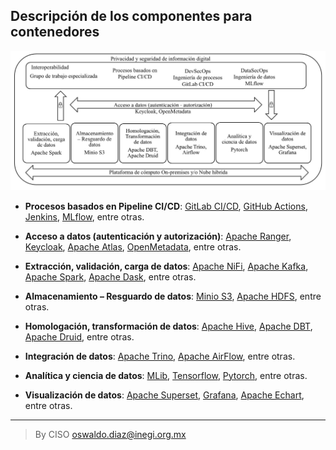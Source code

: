 ## Descripción de los componentes para contenedores
<img src="/assets/PaaS_and_Contenedores.jpg">

- **Procesos basados en Pipeline CI/CD**: [GitLab CI/CD](https://docs.gitlab.com/ee/ci/), [GitHub Actions](https://docs.github.com/es/actions), [Jenkins](https://www.jenkins.io/), [MLflow](https://mlflow.org/docs/latest/index.html), entre otras.

- **Acceso a datos (autenticación y autorización)**: [Apache Ranger](https://ranger.apache.org/), [Keycloak](https://www.keycloak.org/), [Apache Atlas](https://atlas.apache.org/#/), [OpenMetadata](https://open-metadata.org/), entre otras.

- **Extracción, validación, carga de datos**: [Apache NiFi](https://nifi.apache.org/), [Apache Kafka](https://kafka.apache.org/), [Apache Spark](https://spark.apache.org/), [Apache Dask](https://docs.dask.org/en/stable/), entre otras.

- **Almacenamiento – Resguardo de datos**: [Minio S3](https://min.io/), [Apache HDFS](https://hadoop.apache.org/), entre otras. 

- **Homologación, transformación de datos**: [Apache Hive](https://hive.apache.org/), [Apache DBT](https://docs.getdbt.com/), [Apache Druid](https://druid.apache.org/), entre otras.

- **Integración de datos**: [Apache Trino](https://trino.io/), [Apache AirFlow](https://airflow.apache.org/), entre otras.

- **Analítica y ciencia de datos**: [MLib](https://spark.apache.org/mllib/), [Tensorflow](https://www.tensorflow.org/?hl=es-419), [Pytorch](https://pytorch.org/), entre otras. 

- **Visualización de datos**: [Apache Superset](https://superset.apache.org/docs/intro), [Grafana](https://grafana.com/), [Apache Echart](https://echarts.apache.org/en/index.html), entre otras.

________________________________________
> By CISO oswaldo.diaz@inegi.org.mx 
